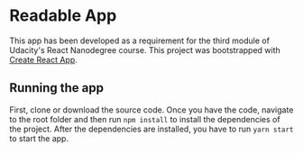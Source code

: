 # Readable App
This app has been developed as a requirement for the third module of Udacity's React Nanodegree course. This project was bootstrapped with [Create React App](https://github.com/facebookincubator/create-react-app).

## Running the app
First, clone or download the source code. Once you have the code, navigate to the root folder and then run `npm install` to install the dependencies of the project. After the dependencies are installed, you have to run `yarn start` to start the app.